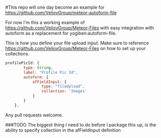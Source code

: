 #This repo will one day become an example for https://github.com/VeliovGroup/meteor-autoform-file

For now I'm this a working example of https://github.com/VeliovGroup/Meteor-Files with easy integration with autoform as a replacement for yogiben:autoform-file.

This is how you define your file upload input.  Make sure to reference https://github.com/VeliovGroup/Meteor-Files on how to set up your collections.

```javascript
profilePicId: {
		type: String,
		label: "Profile Pic Id",
		autoform: {
			afFieldInput: {
				type: "fileUpload",
				collection: 'Images'
			}
		}
	},
```

Any pull requests welcome.

###TODO
The biggest thing I need to do before I package this up, is the ability to specify collection in the afFieldInput definition